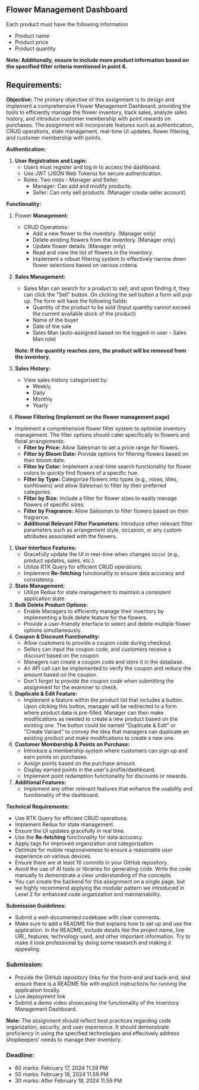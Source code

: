 ## Flower Management Dashboard

Each product must have the following information

- Product name
- Product price
- Product quantity

**Note: Additionally, ensure to include more product information based on the specified filter criteria mentioned in point 4.**

## **Requirements:**

**Objective:**
The primary objective of this assignment is to design and implement a comprehensive Flower Management Dashboard, providing the tools to efficiently manage the flower inventory, track sales, analyze sales history, and introduce customer membership with point rewards on purchases. The assignment will incorporate features such as authentication, CRUD operations, state management, real-time UI updates, flower filtering, and customer membership with points.

**Authentication:**

1. **User Registration and Login:**
    - Users must register and log in to access the dashboard.
    - Use JWT (JSON Web Tokens) for secure authentication.
    - Roles: Two roles - Manager and Seller.
        - Manager: Can add and modify products.
        - Seller: Can only sell products. (Manager create seller account)

**Functionality:**

1. Flower **Management:**
    - CRUD Operations:
        - Add a new flower to the inventory. (Manager only)
        - Delete existing flowers from the inventory. (Manager only)
        - Update flower details. (Manager only)
        - Read and view the list of flowers in the inventory.
        - Implement a robust filtering system to effectively narrow down flower selections based on various criteria.
2. **Sales Management:**
    - Sales Man can search for a product to sell, and upon finding it, they can click the "Sell" button. On clicking the sell button a form will pop up. The form will have the following fields:
        - Quantity of the product to be sold (Input quantity cannot exceed the current available stock of the product)
        - Name of the buyer
        - Date of the sale
        - Sales Man (auto-assigned based on the logged-in user - Sales Man role)
    
    **Note: If the quantity reaches zero, the product will be removed from the inventory.**
    
3. **Sales History:**
    - View sales history categorized by:
        - Weekly
        - Daily
        - Monthly
        - Yearly
4. **Flower Filtering (Implement on the flower management page)**
- Implement a comprehensive flower filter system to optimize inventory management. The filter options should cater specifically to flowers and floral arrangements:
    - **Filter by Price:** Allow Salesman to set a price range for flowers.
    - **Filter by Bloom Date:** Provide options for filtering flowers based on their bloom date.
    - **Filter by Color:** Implement a real-time search functionality for flower colors to quickly find flowers of a specific hue.
    - **Filter by Type:** Categorize flowers into types (e.g., roses, lilies, sunflowers) and allow Salesman to filter by their preferred categories.
    - **Filter by Size:** Include a filter for flower sizes to easily manage flowers of specific sizes.
    - **Filter by Fragrance:** Allow Salesman to filter flowers based on their fragrance.
    - **Additional Relevant Filter Parameters:** Introduce other relevant filter parameters such as arrangement style, occasion, or any custom attributes associated with the flowers.
1. **User Interface Features:**
    - Gracefully update the UI in real-time when changes occur (e.g., product updates, sales, etc.).
    - Utilize RTK Query for efficient CRUD operations.
    - Implement **Re-fetching** functionality to ensure data accuracy and consistency.
2. **State Management:**
    - Utilize Redux for state management to maintain a consistent application state.
3. **Bulk Delete Product Options:**
    - Enable Managers to efficiently manage their inventory by implementing a bulk delete feature for the flowers.
    - Provide a user-friendly interface to select and delete multiple flower options simultaneously.
4. **Coupon & Discount Functionality:**
    - Allow customers to provide a coupon code during checkout.
    - Sellers can input the coupon code, and customers receive a discount based on the coupon.
    - Managers can create a coupon code and store it in the database.
    - An API call can be implemented to verify the coupon and reduce the amount based on the coupon.
    - Don't forget to provide the coupon code when submitting the assignment for the examiner to check.
5. **Duplicate & Edit Feature:**
    - Implement a feature within the product list that includes a button. Upon clicking this button, manager will be redirected to a form where product data is pre-filled. Manager can then make modifications as needed to create a new product based on the existing one. The button could be named "Duplicate & Edit" or "Create Variant" to convey the idea that managers can duplicate an existing product and make modifications to create a new one.
6. **Customer Membership & Points on Purchase:**
    - Introduce a membership system where customers can sign up and earn points on purchases.
    - Assign points based on the purchase amount.
    - Display earned points in the user's profile/dashboard.
    - Implement point redemption functionality for discounts or rewards.
7. **Additional Features:**
    - Implement any other relevant features that enhance the usability and functionality of the dashboard.

**Technical Requirements:**

- Use RTK Query for efficient CRUD operations.
- Implement Redux for state management.
- Ensure the UI updates gracefully in real time.
- Use the **Re-fetching** functionality for data accuracy.
- Apply tags for improved organization and categorization.
- Optimize for mobile responsiveness to ensure a reasonable user experience on various devices.
- Ensure there are at least 10 commits in your GitHub repository.
- Avoid the use of AI tools or libraries for generating code. Write the code manually to demonstrate a clear understanding of the concepts.
- You can create the backend for this assignment on a single page, but we highly recommend applying the modular pattern we introduced in Level 2 for enhanced code organization and maintainability.

**Submission Guidelines:**

- Submit a well-documented codebase with clear comments.
- Make sure to add a README file that explains how to set up and use the application. In the README, include details like the project name, live URL, features, technology used, and other important information. Try to make it look professional by doing some research and making it appealing.

### **Submission:**

- Provide the GitHub repository links for the front-end and back-end, and ensure there is a README file with explicit instructions for running the application locally.
- Live deployment link
- Submit a demo video showcasing the functionality of the Inventory Management Dashboard.

**Note:**
The assignment should reflect best practices regarding code organization, security, and user experience. It should demonstrate proficiency in using the specified technologies and effectively address shopkeepers' needs to manage their inventory.

### **Deadline:**

- 60 marks: February 17, 2024 11.59 PM
- 50 marks: February 18, 2024 11.59 PM
- 30 marks: After February 18, 2024 11.59 PM
